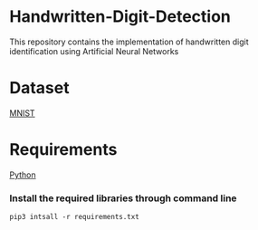 # Handwritten-Digit-Detection
This repository contains the implementation of handwritten digit identification using Artificial Neural Networks

# Dataset
[MNIST](http://yann.lecun.com/exdb/mnist/)


# Requirements
[Python](https://www.python.org/downloads/)

### Install the required libraries through command line

`pip3 intsall -r requirements.txt`

